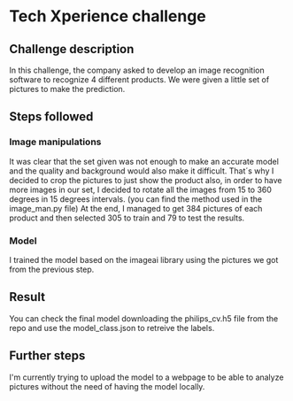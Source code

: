 # Tech Xperience challenge

## Challenge description
In this challenge, the company asked to develop an image recognition software to recognize 4 different products. We were given a little set of pictures to make the prediction.

## Steps followed
### Image manipulations
It was clear that the set given was not enough to make an accurate model and the quality and background would also make it difficult. That´s why I decided to crop the pictures to just show the product also, in order to have more images in our set, I decided to rotate all the images from 15 to 360 degrees in 15 degrees intervals. (you can find the method used in the image_man.py file)
At the end, I managed to get 384 pictures of each product and then selected 305 to train and 79 to test the results.

### Model
I trained the model based on the imageai library using the pictures we got from the previous step. 

## Result
You can check the final model downloading the philips_cv.h5 file from the repo and use the model_class.json to retreive the labels.

## Further steps
I'm currently trying to upload the model to a webpage to be able to analyze pictures without the need of having the model locally. 
